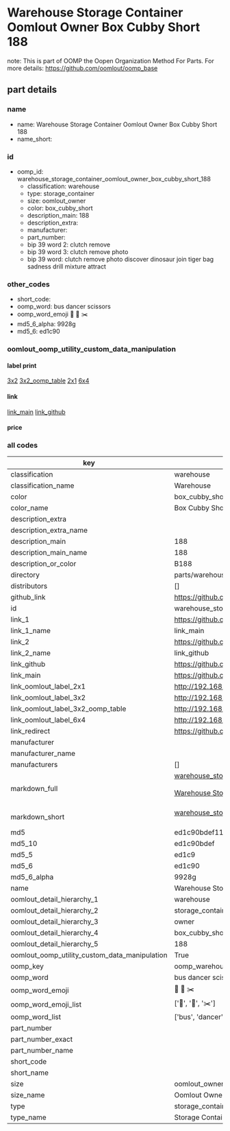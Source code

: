 # Warehouse Storage Container Oomlout Owner Box Cubby Short 188  

note: This is part of OOMP the Oopen Organization Method For Parts. For more details: https://github.com/oomlout/oomp_base

##  part details
  







### name
* name: Warehouse Storage Container Oomlout Owner Box Cubby Short 188
* name_short: 
### id
* oomp_id: warehouse_storage_container_oomlout_owner_box_cubby_short_188
  * classification: warehouse
  * type: storage_container
  * size: oomlout_owner
  * color: box_cubby_short
  * description_main: 188
  * description_extra: 
  * manufacturer: 
  * part_number: 
  * bip 39 word 2: clutch remove
  * bip 39 word 3: clutch remove photo
  * bip 39 word: clutch remove photo discover dinosaur join tiger bag sadness drill mixture attract

### other_codes
* short_code: 
* oomp_word: bus dancer scissors
* oomp_word_emoji :bus: :dancer: :scissors:
* md5_6_alpha: 9928g
* md5_6: ed1c90






### oomlout_oomp_utility_custom_data_manipulation
#### label print
[3x2](http://192.168.1.245:1112/?label=oomp%209928g)
[3x2_oomp_table](http://192.168.1.108:1112/?label=oomp%209928g)
[2x1](http://192.168.1.242:1112/?label=oomp%209928g)
[6x4](http://192.168.1.55:1112/?label=oomp%209928g)    

#### link

[link_main](https://github.com/oomlout/oomlout_oomp_version_1_messy/tree/main/parts/warehouse_storage_container_oomlout_owner_box_cubby_short_188) [link_github](https://github.com/oomlout/oomlout_oomp_version_1_messy/tree/main/parts/warehouse_storage_container_oomlout_owner_box_cubby_short_188)                             

#### price







### all codes 
| key | value |  
| --- | --- |  
| classification | warehouse |  
| classification_name | Warehouse |  
| color | box_cubby_short |  
| color_name | Box Cubby Short |  
| description_extra |  |  
| description_extra_name |  |  
| description_main | 188 |  
| description_main_name | 188 |  
| description_or_color | B188 |  
| directory | parts/warehouse_storage_container_oomlout_owner_box_cubby_short_188 |  
| distributors | [] |  
| github_link | https://github.com/oomlout/oomlout_oomp_part_src/tree/main/parts/warehouse_storage_container_oomlout_owner_box_cubby_short_188 |  
| id | warehouse_storage_container_oomlout_owner_box_cubby_short_188 |  
| link_1 | https://github.com/oomlout/oomlout_oomp_version_1_messy/tree/main/parts/warehouse_storage_container_oomlout_owner_box_cubby_short_188 |  
| link_1_name | link_main |  
| link_2 | https://github.com/oomlout/oomlout_oomp_version_1_messy/tree/main/parts/warehouse_storage_container_oomlout_owner_box_cubby_short_188 |  
| link_2_name | link_github |  
| link_github | https://github.com/oomlout/oomlout_oomp_version_1_messy/tree/main/parts/warehouse_storage_container_oomlout_owner_box_cubby_short_188 |  
| link_main | https://github.com/oomlout/oomlout_oomp_version_1_messy/tree/main/parts/warehouse_storage_container_oomlout_owner_box_cubby_short_188 |  
| link_oomlout_label_2x1 | http://192.168.1.242:1112/?label=oomp%209928g |  
| link_oomlout_label_3x2 | http://192.168.1.245:1112/?label=oomp%209928g |  
| link_oomlout_label_3x2_oomp_table | http://192.168.1.108:1112/?label=oomp%209928g |  
| link_oomlout_label_6x4 | http://192.168.1.55:1112/?label=oomp%209928g |  
| link_redirect | https://github.com/oomlout/oomlout_oomp_version_1_messy/tree/main/parts/warehouse_storage_container_oomlout_owner_box_cubby_short_188 |  
| manufacturer |  |  
| manufacturer_name |  |  
| manufacturers | [] |  
| markdown_full | [warehouse_storage_container_oomlout_owner_box_cubby_short_188](none)<br>[](none)<br>[Warehouse Storage Container Oomlout Owner Box Cubby Short 188](none)<br><br> |  
| markdown_short | [warehouse_storage_container_oomlout_owner_box_cubby_short_188](none)<br><br> |  
| md5 | ed1c90bdef119c3de09f33ef476d7964 |  
| md5_10 | ed1c90bdef |  
| md5_5 | ed1c9 |  
| md5_6 | ed1c90 |  
| md5_6_alpha | 9928g |  
| name | Warehouse Storage Container Oomlout Owner Box Cubby Short 188 |  
| oomlout_detail_hierarchy_1 | warehouse |  
| oomlout_detail_hierarchy_2 | storage_container |  
| oomlout_detail_hierarchy_3 | owner |  
| oomlout_detail_hierarchy_4 | box_cubby_short |  
| oomlout_detail_hierarchy_5 | 188 |  
| oomlout_oomp_utility_custom_data_manipulation | True |  
| oomp_key | oomp_warehouse_storage_container_oomlout_owner_box_cubby_short_188 |  
| oomp_word | bus dancer scissors |  
| oomp_word_emoji | :bus: :dancer: :scissors: |  
| oomp_word_emoji_list | [':bus:', ':dancer:', ':scissors:'] |  
| oomp_word_list | ['bus', 'dancer', 'scissors'] |  
| part_number |  |  
| part_number_exact |  |  
| part_number_name |  |  
| short_code |  |  
| short_name |  |  
| size | oomlout_owner |  
| size_name | Oomlout Owner |  
| type | storage_container |  
| type_name | Storage Container |  
